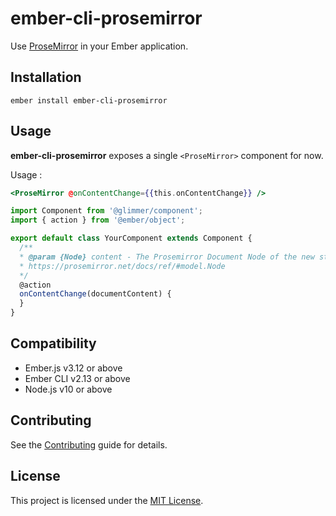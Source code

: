 ember-cli-prosemirror
==============================================================================

Use [ProseMirror](https://prosemirror.net/) in your Ember application.


Installation
------------------------------------------------------------------------------

```
ember install ember-cli-prosemirror
```


Usage
------------------------------------------------------------------------------

**ember-cli-prosemirror** exposes a single `<ProseMirror>` component for now.

Usage :

```hbs
<ProseMirror @onContentChange={{this.onContentChange}} />
```

```js
import Component from '@glimmer/component';
import { action } from '@ember/object';

export default class YourComponent extends Component {
  /**
  * @param {Node} content - The Prosemirror Document Node of the new state.
  * https://prosemirror.net/docs/ref/#model.Node
  */
  @action
  onContentChange(documentContent) {
  }
}
```


Compatibility
------------------------------------------------------------------------------

* Ember.js v3.12 or above
* Ember CLI v2.13 or above
* Node.js v10 or above



Contributing
------------------------------------------------------------------------------

See the [Contributing](CONTRIBUTING.md) guide for details.


License
------------------------------------------------------------------------------

This project is licensed under the [MIT License](LICENSE.md).
